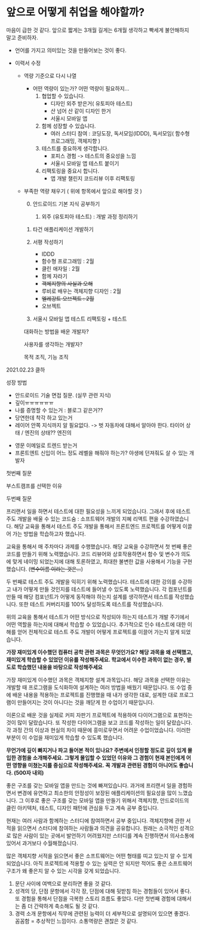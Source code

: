 # 앞으로 어떻게 취업을 해야할까?

마음이 급한 것 같다. 앞으로 짧게는 3개월 길게는 6개월 생각하고 빡세게 불안해하지 말고 준비하자.

* 언어를 가지고 의미있는 것을 만들어보는 것이 좋다.

* 이력서 수정 

  * 역량 기준으로 다시 나열 

    * 어떤 역량이 있는가? 어떤 역량이 필요하지...
      1. 협업할 수 있습니다.
         * 디자인 외주 받은거( 유토피아 테스트)
         * 산 넘어 산 같이 디자인 한거 
         * 서울시 모바일 앱 
      2. 함께 성장할 수 있습니다. 
         * 여러 스터디 참여 : 코딩도장, 독서모임(IDDD), 독서모임( 함수형 프로그래밍, 객체지향 )
      3. 테스트를 중요하게 생각합니다. 
         * 포피스 경험 -> 테스트의 중요성을 느낌 
         * 서울시 모바일 앱 테스트 붙이기 
      4. 리팩토링을 중요시 합니다. 
         * 앱 개발 챌린지 코드리뷰 이후 리팩토링

  * 부족한 역량 채우기 ( 위에 항목에서 앞으로 해야할 것 )

    0. 안드로이드 기본 지식 공부하기

    	1. 외주 (유토피아 테스트) : 개발 과정 정리하기 
    	
      1. 타건 애플리케이션 개발하기 

      2. 서평 작성하기
         * IDDD
         * 함수형 프로그래밍 : 2월
         * 클린 애자일 : 2월
         * 함께 자라기 
         * ~~객체지향의 사실과 오해~~
         * 루비로 배우는 객체지향 디자인 : 2월
         * ~~엘레강트 오브젝트 : 2월~~
         * 오브젝트 

    3. 서울시 모바일 앱 테스트 리팩토링 + 테스트

      대화하는 방법을 배운 개발자?
      
      사용자를 생각하는 개발자?
      
      목적 조직, 기능 조직

2021.02.23 클하 

성장 방법 

- 안드로이드 기술 면접 질문. (실무 관련 지식)
- 깊이ㅠㅠㅠㅠㅠㅠ 
- 나를 증명할 수 있는거 : 블로그 같은거??
- 당연한데 착각 하고 있는거 
- 레이어 안쪽 지식까지 알 필요없다. -> 벗 자동차에 대해서 알아야 한다. 타이어 상태 / 엔진의 상태?? 엔진의 

* 영문 이메일로 트렌드 받는거 
* 프론트엔트 신입이 어느 정도 레벨을 해줘야 하는가? 야생에 던져줘도 살 수 있는 개발자 



첫번째 질문 

부스트캠프를 선택한 이유

두번째 질문 

프리랜서 일을 하면서 테스트에 대한 필요성을 느끼게 되었습니다. 그래서 후에 테스트 주도 개발을 배울 수 있는 코드숨 : 소프트웨어 개발의 지혜 리액트 편을 수강하였습니다. 해당 교육을 통해서 테스트 주도 개발을 통해서 프론트엔드 프로젝트를 어떻게 이끌어 가는 방법을 학습하고자 했습니다. 

교육을 통해서 매 주차마다 과제를 수행했습니다. 해당 교육을 수강하면서 첫 번째 좋은 코드를 만들기 위해 노력했습니다. 코드 리뷰어와 상호작용하면서 함수 및 변수가 의도에 맞게 네이밍 되었는지에 대해 토론하였고, 최대한 불변한 값을 사용해서 기능을 구현했습니다. (~~변수이름 이라는 것은...~~)

두 번째로 테스트 주도 개발을 익히기 위해 노력했습니다. 테스트에 대한 강의를 수강하고 내가 어떻게 만들 것인지를 테스트에 들어낼 수 있도록 노력했습니다. 각 컴포넌트를 만들 때 해당 컴포넌트가 어떻게 동작해야 하는지 설계를 생각하면서 테스트를 작성했습니다. 또한 테스트 커버리지를 100% 달성하도록 테스트를 작성했습니다. 

위의 교육을 통해서 테스트가 어떤 방식으로 작성되야 하는지 테스트가 개발 주기에서 어떤 역할을 하는지에 대해서 학습할 수 있었습니다. 추가적으로 인수 테스트에 대한 이해를 얻어 전체적으로 테스트 주도 개발이 어떻게 프로젝트를 이끌어 가는지 알게 되었습니다.

**가장 재미있게 이수했던 컴퓨터 공학 관련 과목은 무엇인가요? 해당 과목을 왜 선택했고, 재미있게 학습할 수 있었던 이유를 작성해주세요. 학교에서 이수한 과목이 없는 경우, 별도로 학습했던 내용을 바탕으로 작성해주세요**

가장 재미있게 이수했던 과목은 객체지향 설계 과목입니다. 해당 과목을 선택한 이유는 개발할 때 프로그램을 도식화하여 설계하는 여러 방법을 배웠기 때문입니다. 또 수업 중에 배운 내용을 적용하는 프로젝트를 진행했을 때 내가 생각한 대로, 설계한 대로 프로그램이 만들어지는 것이 아니다는 것을 깨닫게 한 수업이기 때문입니다. 

이론으로 배운 것을 실제로 커피 자판기 프로젝트에 적용하여 다이어그램으로 표현하는 것이 많이 달랐습니다. 또 작성한 다이어그램을 보고 코드를 작성하는 일이 달랐습니다. 각 과정 간의 이상과 현실의 차이 때문에 흥미로우면서 어려운 수업이었습니다. 이러한 부분이 이 수업을 재미있게 학습할 수 있도록 했습니다.

**무언가에 깊이 빠지거나 파고 들어본 적이 있나요? 주변에서 인정할 정도로 깊이 있게 몰입한 경험을 소개해주세요. 그렇게 몰입할 수 있었던 이유와 그 경험이 현재 본인에게 어떤 영향을 미쳤는지를 중심으로 작성해주세요. 꼭 개발과 관련된 경험이 아니어도 좋습니다. (500자 내외)**

좋은 구조를 갖는 모바일 앱을 만드는 것에 빠져있습니다. 과거에 프리랜서 일을 경험하면서 변경에 유연하고 최소한의 안정성이 보장된 애플리케이션의 필요성을 많이 느꼈습니다. 그 이후로 좋은 구조를 갖는 모바일 앱을 만들기 위해서 객체지향, 안드로이드의 클린 아키텍처, 테스트, 디자인 패턴에 관심을 두고 계속 공부 중입니다.

현재는 여러 사람과 함께하는 스터디에 참여하면서 공부 중입니다. 객체지향에 관한 서적을 읽으면서 스터디에 참여하는 사람들과 의견을 공유합니다. 원래는 소극적인 성격으로 많은 사람이 있는 곳에서 발언하기 어려웠지만 스터디를 계속 진행하면서 의사소통에 있어서 과거보다 수월해졌습니다.

많은 객체지향 서적을 읽으면서 좋은 소프트웨어는 어떤 형태를 띠고 있는지 알 수 있게 되었습니다. 아직 프로젝트에 적용할 수 있는 실력은 안 되지만 적어도 좋은 소프트웨어 구조가 왜 좋은지 알 수 있는 시각을 갖게 되었습니다.





1. 문단 사이에 여백으로 분리하면 좋을 것 같다. 
2. 성격의 당, 단점 문항에서 각각 장, 단점에 대해 뒷받침 하는 경험들이 있어서 좋다. 또 경험을 통해서 단점을 극복한 스토리 흐름도 좋았다. 다만 첫번째 경험에 대해서는 좀 더 간략하게 축소해도 될 것 같다.
3. 경력 소개 문항에서 직무에 관련된 능력이 더 세부적으로 설명되어 있으면 좋겠다. 꼼꼼함 = 추상적인 느낌이다. 소통역량은 괜찮은 것 같다.

